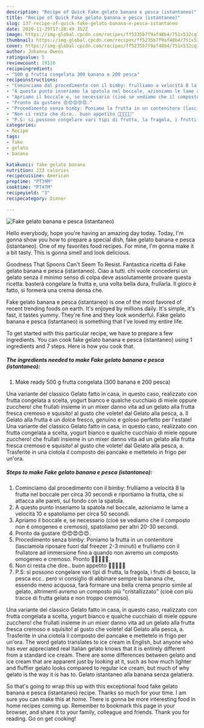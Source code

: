 ```yaml
---
description: "Recipe of Quick Fake gelato banana e pesca (istantaneo)"
title: "Recipe of Quick Fake gelato banana e pesca (istantaneo)"
slug: 137-recipe-of-quick-fake-gelato-banana-e-pesca-istantaneo
date: 2020-11-29T17:28:49.352Z
image: https://img-global.cpcdn.com/recipes/ff5235b7f9af48b4/751x532cq70/fake-gelato-banana-e-pesca-istantaneo-recipe-main-photo.jpg
thumbnail: https://img-global.cpcdn.com/recipes/ff5235b7f9af48b4/751x532cq70/fake-gelato-banana-e-pesca-istantaneo-recipe-main-photo.jpg
cover: https://img-global.cpcdn.com/recipes/ff5235b7f9af48b4/751x532cq70/fake-gelato-banana-e-pesca-istantaneo-recipe-main-photo.jpg
author: Johanna Owens
ratingvalue: 5
reviewcount: 19110
recipeingredient:
- "500 g frutta congelata 300 banana e 200 pesca"
recipeinstructions:
- "Cominciamo dal procedimento con il bimby: frulliamo a velocità 8 la frutta nel boccale per circa 30 secondi e riportiamo la frutta, che si attacca alle pareti, sul fondo con la spatola."
- "A questo punto inseriamo la spatola nel boccale, azioniamo le lame a velocità 10 e spatoliamo per circa 50 secondi."
- "Apriamo il boccale e, se necessario (cioè se vediamo che il composto non é omogeneo e cremoso), spatoliamo per altri 20-30 secondi."
- "Pronto da gustare 😍😍😍😍😍."
- "Procedimento senza bimby: Poniamo la frutta in un contenitore (lasciamola riposare fuori dal freezer 2-3 minuti) e frulliamo con il frullatore ad immersione fino a quando non avremo un composto omogeneo e cremoso. Pronto 🤩🤩🤩🤩🤩."
- "Non ci resta che dire.. buon appetito 🌻🌻🌻🌻🌻"
- "P.S: si possono congelare vari tipi di frutta, la fragola, i frutti di bosco, la pesca ecc.. però vi consiglio di abbinare sempre la banana che, essendo meno acquosa, farà formare una bella crema proprio simile al gelato, altrimenti avremo un composto più &#34;cristallizzato&#34; (cioè con più tracce di frutta gelata e non troppo cremoso)."
categories:
- Recipe
tags:
- fake
- gelato
- banana

katakunci: fake gelato banana 
nutrition: 223 calories
recipecuisine: American
preptime: "PT39M"
cooktime: "PT47M"
recipeyield: "3"
recipecategory: Dinner

---
```



![Fake gelato banana e pesca (istantaneo)](https://img-global.cpcdn.com/recipes/ff5235b7f9af48b4/751x532cq70/fake-gelato-banana-e-pesca-istantaneo-recipe-main-photo.jpg)

Hello everybody, hope you're having an amazing day today. Today, I'm gonna show you how to prepare a special dish, fake gelato banana e pesca (istantaneo). One of my favorites food recipes. For mine, I'm gonna make it a bit tasty. This is gonna smell and look delicious.

Goodness That Spoons Can&#39;t Seem To Resist. Fantastica ricetta di Fake gelato banana e pesca (istantaneo). Ciao a tutti. chi vuole concedersi un gelato senza il minimo senso di colpa deve assolutamente provare questa ricetta. basterà congelare la frutta e, una volta bella dura, frullarla. Il gioco è fatto, si formerà una crema densa che.

Fake gelato banana e pesca (istantaneo) is one of the most favored of recent trending foods on earth. It's enjoyed by millions daily. It's simple, it's fast, it tastes yummy. They're fine and they look wonderful. Fake gelato banana e pesca (istantaneo) is something that I've loved my entire life.


To get started with this particular recipe, we have to prepare a few ingredients. You can cook fake gelato banana e pesca (istantaneo) using 1 ingredients and 7 steps. Here is how you cook that.

<!--inarticleads1-->

##### The ingredients needed to make Fake gelato banana e pesca (istantaneo):

1. Make ready 500 g frutta congelata (300 banana e 200 pesca)


Una variante del classico Gelato fatto in casa, in questo caso, realizzato con frutta congelata a scelta, yogurt bianco e qualche cucchiaio di miele oppure zucchero! che frullati insieme in un mixer danno vita ad un gelato alla frutta fresca cremoso e squisito! al gusto che volete! dal Gelato alla pesca, a. Il Gelato alla frutta è un dolce fresco, genuino e goloso perfetto per l&#39;estate! Una variante del classico Gelato fatto in casa, in questo caso, realizzato con frutta congelata a scelta, yogurt bianco e qualche cucchiaio di miele oppure zucchero! che frullati insieme in un mixer danno vita ad un gelato alla frutta fresca cremoso e squisito! al gusto che volete! dal Gelato alla pesca, a. Trasferite in una ciotola il composto dei pancake e mettetelo in frigo per un&#39;ora. 

<!--inarticleads2-->

##### Steps to make Fake gelato banana e pesca (istantaneo):

1. Cominciamo dal procedimento con il bimby: frulliamo a velocità 8 la frutta nel boccale per circa 30 secondi e riportiamo la frutta, che si attacca alle pareti, sul fondo con la spatola.
1. A questo punto inseriamo la spatola nel boccale, azioniamo le lame a velocità 10 e spatoliamo per circa 50 secondi.
1. Apriamo il boccale e, se necessario (cioè se vediamo che il composto non é omogeneo e cremoso), spatoliamo per altri 20-30 secondi.
1. Pronto da gustare 😍😍😍😍😍.
1. Procedimento senza bimby: Poniamo la frutta in un contenitore (lasciamola riposare fuori dal freezer 2-3 minuti) e frulliamo con il frullatore ad immersione fino a quando non avremo un composto omogeneo e cremoso. Pronto 🤩🤩🤩🤩🤩.
1. Non ci resta che dire.. buon appetito 🌻🌻🌻🌻🌻
1. P.S: si possono congelare vari tipi di frutta, la fragola, i frutti di bosco, la pesca ecc.. però vi consiglio di abbinare sempre la banana che, essendo meno acquosa, farà formare una bella crema proprio simile al gelato, altrimenti avremo un composto più &#34;cristallizzato&#34; (cioè con più tracce di frutta gelata e non troppo cremoso).


Una variante del classico Gelato fatto in casa, in questo caso, realizzato con frutta congelata a scelta, yogurt bianco e qualche cucchiaio di miele oppure zucchero! che frullati insieme in un mixer danno vita ad un gelato alla frutta fresca cremoso e squisito! al gusto che volete! dal Gelato alla pesca, a. Trasferite in una ciotola il composto dei pancake e mettetelo in frigo per un&#39;ora. The word gelato translates to ice cream in English, but anyone who has ever appreciated real Italian gelato knows that it is entirely different from a standard ice cream. There are some differences between gelato and ice cream that are apparent just by looking at it, such as how much lighter and fluffier gelato looks compared to regular ice cream, but much of why gelato is the way it is has to. Gelato istantaneo alla banana senza gelatiera. 

So that's going to wrap this up with this exceptional food fake gelato banana e pesca (istantaneo) recipe. Thanks so much for your time. I am sure you can make this at home. There is gonna be more interesting food in home recipes coming up. Remember to bookmark this page in your browser, and share it to your family, colleague and friends. Thank you for reading. Go on get cooking!
